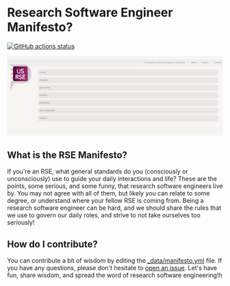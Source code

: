 # Research Software Engineer Manifesto?

[![GitHub actions status](https://github.com/usrse/rse-manifesto/workflows/CI/badge.svg?branch=master)](https://github.com/usrse/rse-manifesto/actions?query=branch%3Amaster+workflow%3ACI)

![assets/img/manifesto.png](assets/img/manifesto.png)

## What is the RSE Manifesto?

If you're an RSE, what general standards do you (consciously or unconsciously) use
to guide your daily interactions and life? These are the points, some serious, 
and some funny, that research software engineers live by. You may not agree
with all of them, but likely you can relate to some degree, or understand where
your fellow RSE is coming from. Being a research
software engineer can be hard, and we should share the rules that we use to govern
our daily roles, and strive to not take ourselves too seriously!

## How do I contribute?

You can contribute a bit of wisdom by editing the [_data/manifesto.yml](_data/manifesto.yml)
file. If you have any questions, please don't hesitate to [open an issue](https://www.github.com/usrse/rse-manifesto/issues).
Let's have fun, share wisdom, and spread the word of research software engineering!h

